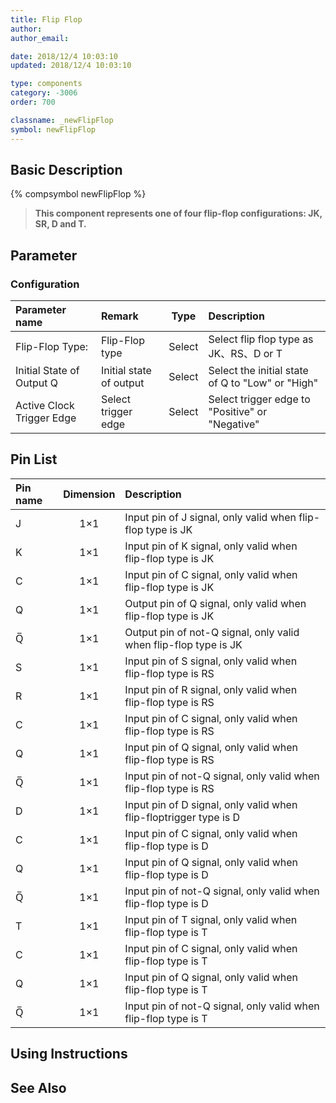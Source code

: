 ```yaml
---
title: Flip Flop
author: 
author_email:

date: 2018/12/4 10:03:10
updated: 2018/12/4 10:03:10

type: components
category: -3006
order: 700

classname: _newFlipFlop
symbol: newFlipFlop
---
```

## Basic Description
{% compsymbol newFlipFlop %}

> **This component represents one of four flip-flop configurations: JK, SR, D and T.**

## Parameter
### Configuration
| Parameter name | Remark | Type | Description |
| :--- | :--- | :--: | :--- |
| Flip-Flop Type: | Flip-Flop type | Select | Select flip flop type as JK、RS、D or T |
| Initial State of Output Q | Initial state of output | Select | Select the initial state of Q to "Low" or "High" |
| Active Clock Trigger Edge | Select trigger edge | Select | Select trigger edge to "Positive" or "Negative" |


## Pin List

| Pin name | Dimension | Description |
| :--- | :--:  | :--- |
| J | 1×1 | Input pin of J signal, only valid when flip-flop type is JK |
| K | 1×1 | Input pin of K signal, only valid when flip-flop type is JK |
| C | 1×1 | Input pin of C signal, only valid when flip-flop type is JK |
| Q | 1×1 | Output pin of Q signal, only valid when flip-flop type is JK |
| Q̅ | 1×1 | Output pin of not-Q signal, only valid when flip-flop type is JK |
| S | 1×1 | Input pin of S signal, only valid when flip-flop type is RS |
| R | 1×1 | Input pin of R signal, only valid when flip-flop type is RS |
| C | 1×1 | Input pin of C signal, only valid when flip-flop type is RS |
| Q | 1×1 | Input pin of Q signal, only valid when flip-flop type is RS |
| Q̅ | 1×1 | Input pin of not-Q signal, only valid when flip-flop type is RS |
| D | 1×1 | Input pin of D signal, only valid when flip-floptrigger type is D |
| C | 1×1 | Input pin of C signal, only valid when flip-flop type is D |
| Q | 1×1 | Input pin of Q signal, only valid when flip-flop type is D |
| Q̅ | 1×1 | Input pin of not-Q signal, only valid when flip-flop type is D |
| T | 1×1 | Input pin of T signal, only valid when flip-flop type is T |
| C | 1×1 | Input pin of C signal, only valid when flip-flop type is T |
| Q | 1×1 | Input pin of Q signal, only valid when flip-flop type is T |
| Q̅ | 1×1 | Input pin of not-Q signal, only valid when flip-flop type is T |

## Using Instructions



## See Also


